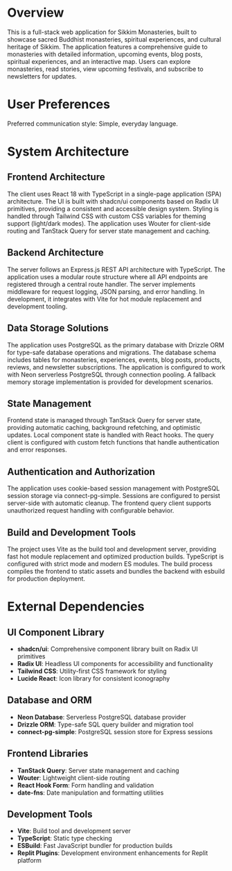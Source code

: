 # Overview

This is a full-stack web application for Sikkim Monasteries, built to showcase sacred Buddhist monasteries, spiritual experiences, and cultural heritage of Sikkim. The application features a comprehensive guide to monasteries with detailed information, upcoming events, blog posts, spiritual experiences, and an interactive map. Users can explore monasteries, read stories, view upcoming festivals, and subscribe to newsletters for updates.

# User Preferences

Preferred communication style: Simple, everyday language.

# System Architecture

## Frontend Architecture
The client uses React 18 with TypeScript in a single-page application (SPA) architecture. The UI is built with shadcn/ui components based on Radix UI primitives, providing a consistent and accessible design system. Styling is handled through Tailwind CSS with custom CSS variables for theming support (light/dark modes). The application uses Wouter for client-side routing and TanStack Query for server state management and caching.

## Backend Architecture
The server follows an Express.js REST API architecture with TypeScript. The application uses a modular route structure where all API endpoints are registered through a central route handler. The server implements middleware for request logging, JSON parsing, and error handling. In development, it integrates with Vite for hot module replacement and development tooling.

## Data Storage Solutions
The application uses PostgreSQL as the primary database with Drizzle ORM for type-safe database operations and migrations. The database schema includes tables for monasteries, experiences, events, blog posts, products, reviews, and newsletter subscriptions. The application is configured to work with Neon serverless PostgreSQL through connection pooling. A fallback memory storage implementation is provided for development scenarios.

## State Management
Frontend state is managed through TanStack Query for server state, providing automatic caching, background refetching, and optimistic updates. Local component state is handled with React hooks. The query client is configured with custom fetch functions that handle authentication and error responses.

## Authentication and Authorization
The application uses cookie-based session management with PostgreSQL session storage via connect-pg-simple. Sessions are configured to persist server-side with automatic cleanup. The frontend query client supports unauthorized request handling with configurable behavior.

## Build and Development Tools
The project uses Vite as the build tool and development server, providing fast hot module replacement and optimized production builds. TypeScript is configured with strict mode and modern ES modules. The build process compiles the frontend to static assets and bundles the backend with esbuild for production deployment.

# External Dependencies

## UI Component Library
- **shadcn/ui**: Comprehensive component library built on Radix UI primitives
- **Radix UI**: Headless UI components for accessibility and functionality
- **Tailwind CSS**: Utility-first CSS framework for styling
- **Lucide React**: Icon library for consistent iconography

## Database and ORM
- **Neon Database**: Serverless PostgreSQL database provider
- **Drizzle ORM**: Type-safe SQL query builder and migration tool
- **connect-pg-simple**: PostgreSQL session store for Express sessions

## Frontend Libraries
- **TanStack Query**: Server state management and caching
- **Wouter**: Lightweight client-side routing
- **React Hook Form**: Form handling and validation
- **date-fns**: Date manipulation and formatting utilities

## Development Tools
- **Vite**: Build tool and development server
- **TypeScript**: Static type checking
- **ESBuild**: Fast JavaScript bundler for production builds
- **Replit Plugins**: Development environment enhancements for Replit platform